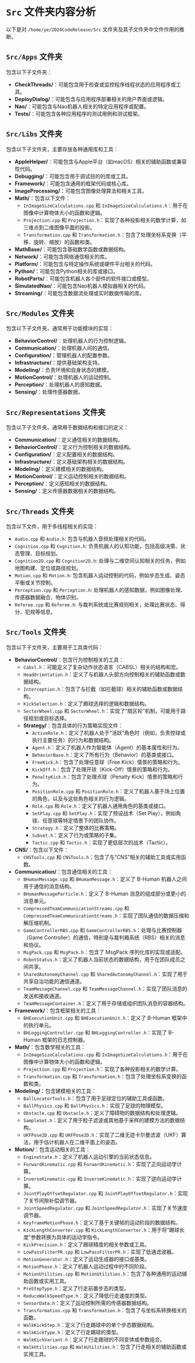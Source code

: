 # `Src` 文件夹内容分析

以下是对 `/home/ye/2024CodeRelease/Src` 文件夹及其子文件夹中文件作用的推断。

## `Src/Apps` 文件夹

包含以下子文件夹：
*   **CheckThreads/**：可能包含用于检查或监控程序线程状态的应用程序或工具。
*   **DeployDialog/**：可能包含与应用程序部署相关的用户界面或逻辑。
*   **Nao/**：可能包含与Nao机器人相关的特定应用程序或配置。
*   **Tests/**：可能包含各种应用程序的测试用例和测试框架。

## `Src/Libs` 文件夹

包含以下子文件夹，主要存放各种通用库和工具：
*   **AppleHelper/**：可能包含与Apple平台（如macOS）相关的辅助函数或兼容性代码。
*   **Debugging/**：可能包含用于调试目的的库或工具。
*   **Framework/**：可能包含通用的框架代码或核心库。
*   **ImageProcessing/**：可能包含图像处理算法和相关工具。
*   **Math/**：包含以下文件：
    *   `InImageSizeCalculations.cpp` 和 `InImageSizeCalculations.h`：用于在图像中计算物体大小的函数和逻辑。
    *   `Projection.cpp` 和 `Projection.h`：实现了各种投影相关的数学计算，如三维点到二维图像平面的投影。
    *   `Transformation.cpp` 和 `Transformation.h`：包含了处理坐标系变换（平移、旋转、缩放）的函数和类。
*   **MathBase/**：可能包含基础数学函数或数据结构。
*   **Network/**：可能包含网络通信相关的库。
*   **Platform/**：可能包含与特定操作系统或硬件平台相关的代码。
*   **Python/**：可能包含Python相关的库或接口。
*   **RobotParts/**：可能包含机器人各个部件的软件接口或模型。
*   **SimulatedNao/**：可能包含Nao机器人模拟器相关的代码。
*   **Streaming/**：可能包含数据流处理或实时数据传输的库。

## `Src/Modules` 文件夹

包含以下子文件夹，通常用于功能模块的实现：
*   **BehaviorControl/**：处理机器人的行为控制逻辑。
*   **Communication/**：处理机器人间的通信。
*   **Configuration/**：管理机器人的配置参数。
*   **Infrastructure/**：提供基础架构支持。
*   **Modeling/**：负责环境和自身状态的建模。
*   **MotionControl/**：处理机器人的运动控制。
*   **Perception/**：处理机器人的感知数据。
*   **Sensing/**：处理传感器数据。

## `Src/Representations` 文件夹

包含以下子文件夹，通常用于数据结构和接口的定义：
*   **Communication/**：定义通信相关的数据结构。
*   **BehaviorControl/**：定义行为控制相关的数据结构。
*   **Configuration/**：定义配置相关的数据结构。
*   **Infrastructure/**：定义基础架构相关的数据结构。
*   **Modeling/**：定义建模相关的数据结构。
*   **MotionControl/**：定义运动控制相关的数据结构。
*   **Perception/**：定义感知相关的数据结构。
*   **Sensing/**：定义传感器数据相关的数据结构。

## `Src/Threads` 文件夹

包含以下文件，用于多线程相关的实现：
*   `Audio.cpp` 和 `Audio.h`: 包含与机器人音频处理相关的代码。
*   `Cognition.cpp` 和 `Cognition.h`: 负责机器人的认知功能，包括高级决策、状态管理、目标规划。
*   `Cognition2D.cpp` 和 `Cognition2D.h`: 处理与二维空间认知相关的任务，例如地图构建、定位或路径规划。
*   `Motion.cpp` 和 `Motion.h`: 包含机器人运动控制的代码，例如步态生成、姿态平衡或关节控制。
*   `Perception.cpp` 和 `Perception.h`: 处理机器人的感知数据，例如图像处理、传感器数据融合、物体识别。
*   `Referee.cpp` 和 `Referee.h`: 与裁判系统或比赛规则相关，处理比赛状态、得分、犯规等信息。

## `Src/Tools` 文件夹

包含以下子文件夹，主要用于工具类代码：
*   **BehaviorControl/**：包含行为控制相关的工具：
    *   `Cabsl.h`：可能定义了复杂动作状态语言（CABSL）相关的结构和宏。
    *   `HeadOrientation.h`：定义了与机器人头部方向控制相关的辅助函数或数据结构。
    *   `Interception.h`：包含了与拦截（如拦截球）相关的辅助函数或数据结构。
    *   `KickSelection.h`：定义了踢球选择的逻辑和数据结构。
    *   `SectorWheel.cpp` 和 `SectorWheel.h`：实现了“扇区轮”机制，可能用于路径规划或目标选择。
    *   **Strategy/**：包含具体的行为策略实现文件：
        *   `ActiveRole.h`：定义了机器人处于“活跃”角色时（例如，负责控球或执行主要任务）的行为和数据结构。
        *   `Agent.h`：定义了机器人作为智能体（Agent）的基本属性和行为。
        *   `BehaviorBase.h`：定义了所有行为（Behavior）的基类或接口。
        *   `FreeKick.h`：包含了处理任意球（Free Kick）情景的策略和行为。
        *   `KickOff.h`：包含了处理开球（Kick-Off）情景的策略和行为。
        *   `PenaltyKick.h`：包含了处理点球（Penalty Kick）情景的策略和行为。
        *   `PositionRole.cpp` 和 `PositionRole.h`：定义了机器人基于场上位置的角色，以及与这些角色相关的行为逻辑。
        *   `Role.cpp` 和 `Role.h`：定义了机器人通用角色的基类或接口。
        *   `SetPlay.cpp` 和 `SetPlay.h`：实现了预设战术（Set Play），例如角球、任意球等特定情景下的团队协作。
        *   `Strategy.h`：定义了整体的比赛策略。
        *   `Subset.h`：定义了行为或策略的子集。
        *   `Tactic.cpp` 和 `Tactic.h`：实现了更低层次的战术（Tactic）。
*   **CNS/**：包含以下文件：
    *   `CNSTools.cpp` 和 `CNSTools.h`：包含了与“CNS”相关的辅助工具或实用函数。
*   **Communication/**：包含通信相关的工具：
    *   `BHumanMessage.cpp` 和 `BHumanMessage.h`：定义了 B-Human 机器人之间用于通信的消息结构。
    *   `BHumanMessageParticle.h`：定义了 B-Human 消息的组成部分或更小的消息单元。
    *   `CompressedTeamCommunicationStreams.cpp` 和 `CompressedTeamCommunicationStreams.h`：实现了团队通信的数据压缩和解压缩机制。
    *   `GameControllerRBS.cpp` 和 `GameControllerRBS.h`：处理与比赛控制器（Game Controller）的通信，特别是与裁判箱系统（RBS）相关的消息和协议。
    *   `MsgPack.cpp` 和 `MsgPack.h`：包含了 MsgPack 序列化库的实现或适配。
    *   `RobotStatus.h`：定义了机器人当前状态的数据结构，用于在团队成员之间共享。
    *   `SharedAutonomyChannel.cpp` 和 `SharedAutonomyChannel.h`：实现了用于共享自治功能的通信通道。
    *   `TeamMessageChannel.cpp` 和 `TeamMessageChannel.h`：实现了团队消息的发送和接收通道。
    *   `TeamMessageContainer.h`：定义了用于存储或组织团队消息的容器结构。
*   **Framework/**：包含框架相关的工具：
    *   `BHExecutionUnit.cpp` 和 `BHExecutionUnit.h`：定义了 B-Human 框架中的执行单元。
    *   `BHLoggingController.cpp` 和 `BHLoggingController.h`：实现了 B-Human 框架的日志控制器。
*   **Math/**：包含数学相关的工具：
    *   `InImageSizeCalculations.cpp` 和 `InImageSizeCalculations.h`：用于在图像中计算物体大小的函数和逻辑。
    *   `Projection.cpp` 和 `Projection.h`：实现了各种投影相关的数学计算。
    *   `Transformation.cpp` 和 `Transformation.h`：包含了处理坐标系变换的函数和类。
*   **Modeling/**：包含建模相关的工具：
    *   `BallLocatorTools.h`：包含了用于足球定位的辅助工具或函数。
    *   `BallPhysics.cpp` 和 `BallPhysics.h`：实现了足球的物理模型。
    *   `Obstacle.cpp` 和 `Obstacle.h`：定义了障碍物的数据结构和处理逻辑。
    *   `SampleSet.h`：定义了用于粒子滤波或其他基于采样的建模方法的数据结构。
    *   `UKFPose2D.cpp` 和 `UKFPose2D.h`：实现了二维无迹卡尔曼滤波（UKF）算法，用于估计机器人在二维平面上的姿态。
*   **Motion/**：包含运动相关的工具：
    *   `EngineState.h`：定义了机器人运动引擎的当前状态信息。
    *   `ForwardKinematic.cpp` 和 `ForwardKinematic.h`：实现了正向运动学计算。
    *   `InverseKinematic.cpp` 和 `InverseKinematic.h`：实现了逆向运动学计算。
    *   `JointPlayOffsetRegulator.cpp` 和 `JointPlayOffsetRegulator.h`：实现了关节间隙补偿调节器。
    *   `JointSpeedRegulator.cpp` 和 `JointSpeedRegulator.h`：实现了关节速度调节器。
    *   `KeyframeMotionPhase.h`：定义了基于关键帧的运动阶段的数据结构。
    *   `KickLengthConverter.cpp` 和 `KickLengthConverter.h`：用于将“踢球长度”参数转换为具体的运动学指令。
    *   `KickPrecision.h`：定义了踢球精度的相关参数或工具。
    *   `LowPassFilterPR.cpp` 和 `LowPassFilterPR.h`：实现了低通滤波器。
    *   `MotionGenerator.h`：定义了运动生成器的接口或基类。
    *   `MotionPhase.h`：定义了机器人运动过程中的不同阶段。
    *   `MotionUtilities.cpp` 和 `MotionUtilities.h`：包含了各种通用的运动辅助函数或实用工具。
    *   `PreStepType.h`：定义了行走前置步态的类型。
    *   `ReduceWalkSpeedType.h`：定义了降低行走速度的类型。
    *   `SensorData.h`：定义了运动控制所需的传感器数据结构。
    *   `Transformation.cpp` 和 `Transformation.h`：包含了与坐标系转换相关的函数。
    *   `WalkKickStep.h`：定义了行走踢球中的单个步态数据结构。
    *   `WalkKickType.h`：定义了行走踢球的类型。
    *   `WalkKickVariant.h`：定义了行走踢球的不同变体或参数组合。
    *   `WalkUtilities.cpp` 和 `WalkUtilities.h`：包含了行走相关的辅助函数或实用工具。
